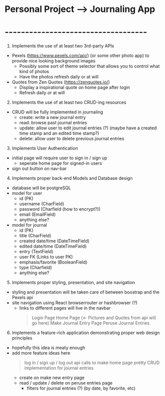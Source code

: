 # Personal Project --> Journaling App #
# ----------------------------------- #

1) Implements the use of at least two 3rd-party APIs
  * Pexels (https://www.pexels.com/api/) (or some other photo app) to provide nice looking background images
    - Possibly some sort of theme selector that allows you to control what kind of photos
    - Have the photos refresh daily or at will
  * Quotes from Zen Quotes (https://zenquotes.io/)
    - Display a inspirational quote on home page after login
    - Refresh daily or at will

2) Implements the use of at least two CRUD-ing resources
  * CRUD will be fully implemented in journaling
    - create: write a new journal entry
    - read: browse past journal entries
    - update: allow user to edit journal entries (?) (maybe have a created time stamp and an edited time stamp?)
    - delete: allow user to delete previous journal entries

3) Implements User Authentication
  * initial page will require user to sign in / sign up
    - seperate home page for signed-in users
  * sign out button on nav-bar

4) Implements proper back-end Models and Database design
  * database will be postgreSQL
  * model for user
    - id (PK)
    - username (CharField)
    - password (Charfield (how to encrypt?))
    - email (EmailField)
    - anything else?
  * model for journal
    - id (PK)
    - title (CharField)
    - created date/time (DateTimeField)
    - edited date/time (DateTimeField)
    - entry (TextField)
    - user FK (Links to user PK)
    - emphasis/favorite (BooleanField)
    - type (Charfield)
    - anything else?
  

5) Implements proper styling, presentation, and site navigation
  * styling and presentation will be taken care of between boostrap and the Pexels api
  * site navigation using React browserrouter or hashbrowser (?)
    - links to different pages will live in the navbar
      > Login Page
      > Home Page (<- Pictures and Quotes from api will go here)
      > Make Journal Entry Page
      > Peruse Journal Entries

6) Implements a feature-rich application demonstrating proper web design principles
  * hopefully this idea is meaty enough
  * add more feature ideas here
    > log in / sign up / log out
    > api calls to make home page pretty
    > CRUD implementation for journal entries
      * create on make new entry page
      * read / update / delete on peruse entries page
        - filters for journal entries (?) (by date, by favorite, etc)